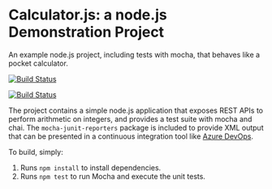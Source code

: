 Calculator.js: a node.js Demonstration Project
==============================================
An example node.js project, including tests with mocha, that behaves like
a pocket calculator.

[![Build Status](https://dev.azure.com/sebvast/Parts%20Unlimited%20(DevOps%20AZ-400)/_apis/build/status/sebvast.calculator?branchName=master)](https://dev.azure.com/sebvast/Parts%20Unlimited%20(DevOps%20AZ-400)/_build/latest?definitionId=3&branchName=master)

[![Build Status](https://dev.azure.com/sebvast/Parts%20Unlimited%20(DevOps%20AZ-400)/_apis/build/status/sebvast.calculator?branchName=master)](https://dev.azure.com/sebvast/Parts%20Unlimited%20(DevOps%20AZ-400)/_build/latest?definitionId=3&branchName=master)

The project contains a simple node.js application that exposes REST APIs
to perform arithmetic on integers, and provides a test suite with mocha
and chai.  The `mocha-junit-reporters` package is included to provide XML
output that can be presented in a continuous integration tool like
[Azure DevOps](https://azure.com/devops).

To build, simply:

1. Runs `npm install` to install dependencies.
2. Runs `npm test` to run Mocha and execute the unit tests.

